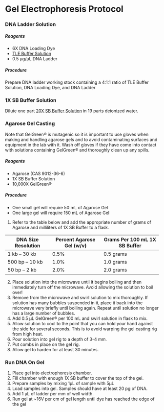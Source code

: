 # Gel Electrophoresis Protocol


### DNA Ladder Solution
##### Reagents
- 6X DNA Loading Dye
- [TLE Buffer Solution](tle.md)
- 0.5 &micro;g/&micro;L DNA Ladder
##### Procedure
Prepare DNA ladder working stock containing a 4:1:1 ratio of TLE Buffer Solution, DNA Loading Dye, and DNA Ladder


### 1X SB Buffer Solution
Dilute one part [20X SB Buffer Solution](sb.md) in 19 parts deionized water.


### Agarose Gel Casting
Note that GelGreen&reg; is mutagenic so it is important to use gloves when making and handling agarose gels and to avoid contaminating surfaces and equipment in the lab with it. Wash off gloves if they have come into contact with solutions containing GelGreen&reg; and thoroughly clean up any spills.
##### Reagents
- Agarose (CAS 9012-36-6)
- 1X SB Buffer Solution
- 10,000X GelGreen&reg;

<div style="page-break-after: always;"></div>

##### Procedure
- One small gel will require 50 mL of Agarose Gel
- One large gel will require 150 mL of Agarose Gel

1. Refer to the table below and add the appropriate number of grams of Agarose and milliliters of 1X SB Buffer to a flask.

| DNA Size Resolution   | Percent Agarose Gel (w/v) | Grams Per 100 mL 1X SB Buffer|
| --------------------- | ------------------------- | ---------------------------- |
| 1 kb &ndash; 30 kb   | 0.5%                      | 0.5 grams                    |
| 500 bp &ndash; 10 kb | 1.0%                      | 1.0 grams                    |
| 50 bp &ndash; 2 kb   | 2.0%                      | 2.0 grams                    |


2. Place solution into the microwave until it begins boiling and then immediately turn off the microwave. Avoid allowing the solution to boil over!
3. Remove from the microwave and swirl solution to mix thoroughly. If solution has many bubbles suspended in it, place it back into the microwave very briefly until boiling again. Repeat until solution no longer has a large number of bubbles.
4. Add 0.5 &micro;L GelGreen&reg; per 100 mL and swirl solution in flask to mix.
5. Allow solution to cool to the point that you can hold your hand against the side for several seconds. This is to avoid warping the gel casting rig from high heat.
6. Pour solution into gel rig to a depth of 3-4 mm.
7. Put combs in place on the gel rig.
8. Allow gel to harden for at least 30 minutes.


### Run DNA On Gel
1. Place gel into electrophoresis chamber.
2. Fill chamber with enough 1X SB buffer to cover the top of the gel.
3. Prepare samples by mixing 1&micro;L of sample with 5&micro;L
4. Load samples into gel. Samples should have at least 20 pg of DNA.
3. Add 1 &micro;L of ladder per mm of well width.
5. Run gel at ~16V per cm of gel length until dye has reached the edge of the gel
